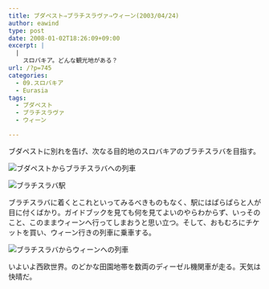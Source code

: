 ```yaml
---
title: ブダペスト⇒ブラチスラヴァ⇒ウィーン(2003/04/24)
author: eawind
type: post
date: 2008-01-02T18:26:09+09:00
excerpt: |
  |
    スロバキア。どんな観光地がある？
url: /?p=745
categories:
  - 09.スロバキア
  - Eurasia
tags:
  - ブダペスト
  - ブラチスラヴァ
  - ウィーン

---
```

ブダペストに別れを告げ、次なる目的地のスロバキアのブラチスラバを目指す。

![ブダペストからブラチスラバへの列車](/img/wp/2008/01/200304241530021.jpg)

![ブラチスラバ駅](/img/wp/2008/01/200304242028141.jpg)

ブラチスラバに着くとこれといってみるべきものもなく、駅にはぱらぱらと人が目に付くばかり。ガイドブックを見ても何を見てよいのやらわからず、いっそのこと、このままウィーンへ行ってしまおうと思い立つ。そして、おもむろにチケットを買い、ウィーン行きの列車に乗車する。

![ブラチスラバからウィーンへの列車](/img/wp/2008/01/200304242043561.jpg)

いよいよ西欧世界。のどかな田園地帯を数両のディーゼル機関車が走る。天気は快晴だ。
